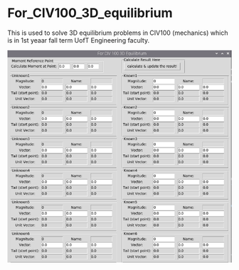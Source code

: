 # For_CIV100_3D_equilibrium
This is used to solve 3D equilibrium problems in CIV100 (mechanics) which is in 1st yeaar fall term UofT Engineering faculty.

<img src="https://github.com/Ken-2511/For_CIV100_3D_equilibrium/blob/main/image.png"/>

